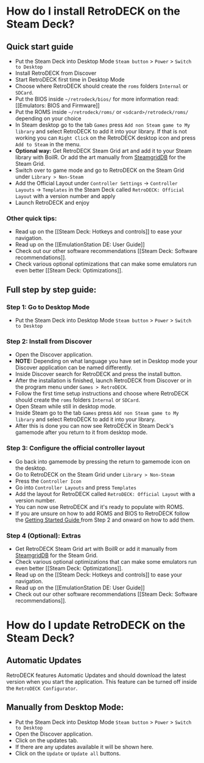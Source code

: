 # How do I install RetroDECK on the Steam Deck?

## Quick start guide

- Put the Steam Deck into Desktop Mode `Steam button` > `Power` > `Switch to Desktop`
- Install RetroDECK from Discover
- Start RetroDECK first time in Desktop Mode
- Choose where RetroDECK should create the `roms` folders `Internal` or `SDCard`.
- Put the BIOS inside `~/retrodeck/bios/` for more information read: [[Emulators: BIOS and Firmware]]
- Put the ROMS inside `~/retrodeck/roms/` or `<sdcard>/retrodeck/roms/` depending on your choice
- In Steam desktop go to the tab `Games` press `Add non Steam game to My library` and select RetroDECK to add it into your library. If that is not working you can `Right Click` on the RetroDECK desktop icon and press `Add to Steam` in the menu.
- **Optional way:** Get RetroDECK Steam Grid art and add it to your Steam library with BoilR. Or add the art manually from [SteamgridDB](https://www.steamgriddb.com/search/grids?term=RetroDeck) for the Steam Grid.
- Switch over to game mode and go to RetroDECK on the Steam Grid under `Library > Non-Steam`
- Add the Official Layout under `Controller Settings` -> `Controller Layouts` -> `Templates` in the Steam Deck called `RetroDECK: Official Layout` with a version number and apply 
- Launch RetroDECK and enjoy

### Other quick tips:
- Read up on the [[Steam Deck: Hotkeys and controls]] to ease your navigation.
- Read up on the [[EmulationStation DE: User Guide]]
- Check out our other software recommendations [[Steam Deck: Software recommendations]].
- Check various optional optimizations that can make some emulators run even better [[Steam Deck: Optimizations]].


## Full step by step guide:

### Step 1: Go to Desktop Mode
- Put the Steam Deck into Desktop Mode `Steam button` > `Power` > `Switch to Desktop`

### Step 2: Install from Discover

- Open the Discover application.
- **NOTE:** Depending on what language you have set in Desktop mode your Discover application can be named differently.
- Inside Discover search for RetroDECK and press the install button.
- After the installation is finished, launch RetroDECK from Discover or in the program menu under `Games > RetroDECK`.
- Follow the first time setup instructions and choose where RetroDECK should create the `roms` folders `Internal` or `SDCard`.
- Open Steam while still in desktop mode.
- Inside Steam go to the tab `Games` press `Add non Steam game to My library` and select RetroDECK to add it into your library.
- After this is done you can now see RetroDECK in Steam Deck's gamemode after you return to it from desktop mode.

### Step 3: Configure the official controller layout
- Go back into gamemode by pressing the return to gamemode icon on the desktop.
- Go to RetroDECK on the Steam Grid under `Library > Non-Steam`
- Press the `Controller Icon`
- Go into `Controller Layouts` and press `Templates`
- Add the layout for RetroDECK  called `RetroDECK: Official Layout` with a version number.
- You can now use RetroDECK and it's ready to populate with ROMS.
- If you are unsure on how to add ROMS and BIOS to RetroDECK follow the [Getting Started Guide ](https://github.com/XargonWan/RetroDECK/wiki/How-to-Getting-started) from Step 2 and onward on how to add them.


### Step 4 (Optional): Extras
- Get RetroDECK Steam Grid art with BoilR or add it manually from [SteamgridDB](https://www.steamgriddb.com/search/grids?term=RetroDeck) for the Steam Grid.
- Check various optional optimizations that can make some emulators run even better [[Steam Deck: Optimizations]].
- Read up on the [[Steam Deck: Hotkeys and controls]] to ease your navigation.
- Read up on the [[EmulationStation DE: User Guide]]
- Check out our other software recommendations [[Steam Deck: Software recommendations]].


# How do I update RetroDECK on the Steam Deck?

## Automatic Updates
RetroDECK features Automatic Updates and should download the latest version when you start the application.
This feature can be turned off inside the `RetroDECK Configurator`. 

## Manually from Desktop Mode: 
- Put the Steam Deck into Desktop Mode `Steam button` > `Power` > `Switch to Desktop`
- Open the Discover application.
- Click on the updates tab.
- If there are any updates available it will be shown here.
- Click on the `Update` or `Update all` buttons.